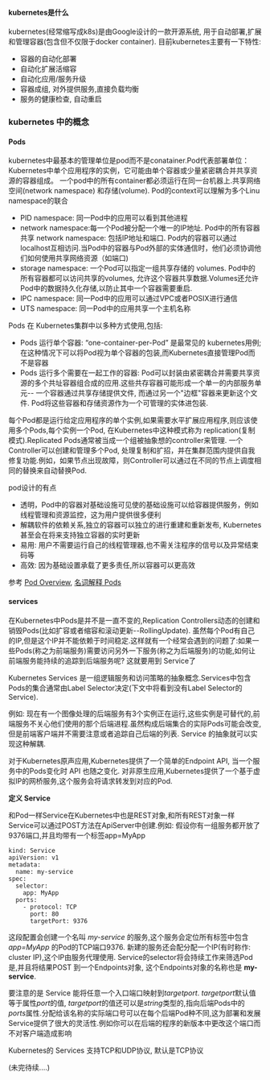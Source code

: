 #### kubernetes是什么
  kubernetes(经常缩写成k8s)是由Google设计的一款开源系统, 用于自动部署,扩展和管理容器(包含但不仅限于docker container). 目前kubernetes主要有一下特性:
  * 容器的自动化部署
  * 自动化扩展活缩容
  * 自动化应用/服务升级
  * 容器成组, 对外提供服务,直接负载均衡
  * 服务的健康检查, 自动重启
 
### kubernetes 中的概念

#### Pods
   kubernetes中最基本的管理单位是pod而不是conatainer.Pod代表部署单位：Kubernetes中单个应用程序的实例，它可能由单个容器或少量紧密耦合并共享资源的容器组成。 一个pod中的所有container都必须运行在同一台机器上.共享网络空间(network namespace) 和存储(volume). Pod的context可以理解为多个Linu namespace的联合
   * PID namespace: 同一Pod中的应用可以看到其他进程
   * network namespace:每一个Pod被分配一个唯一的IP地址. Pod中的所有容器共享 network namespace: 包括IP地址和端口. Pod内的容器可以通过localhost互相访问.当Pod中的容器与Pod外部的实体通信时，他们必须协调他们如何使用共享网络资源（如端口)
   * storage namespace: 一个Pod可以指定一组共享存储的 volumes. Pod中的所有容器都可以访问共享的volumes, 允许这个容器共享数据.Volumes还允许Pod中的数据持久化存储,以防止其中一个容器需要重启.
   * IPC namespace: 同一Pod中的应用可以通过VPC或者POSIX进行通信
   * UTS namespace: 同一Pod中的应用共享一个主机名称

  Pods 在 Kubernetes集群中以多种方式使用,包括:
  * Pods 运行单个容器: “one-container-per-Pod” 是最常见的 kubernetes用例; 在这种情况下可以将Pod视为单个容器的包装,而Kubernetes直接管理Pod而不是容器
  * Pods 运行多个需要在一起工作的容器: Pod可以封装由紧密耦合并需要共享资源的多个共址容器组合成的应用.这些共存容器可能形成一个单一的内部服务单元-- 一个容器通过共享存储提供文件, 而通过另一个"边框"容器来更新这个文件. Pod将这些容器和存储资源作为一个可管理的实体进包装.
  
  每个Pod都是运行给定应用程序的单个实例,如果需要水平扩展应用程序,则应该使用多个Pods,每个实例一个Pod, 在Kubernetes中这种模式称为 replication(复制模式).Replicated Pods通常被当成一个组被抽象想的controller来管理. 一个Controller可以创建和管理多个Pod, 处理复制和扩招，并在集群范围内提供自我修复功能.例如，如果节点出现故障，则Controller可以通过在不同的节点上调度相同的替换来自动替换Pod.

  pod设计的有点
  * 透明，Pod中的容器对基础设施可见使的基础设施可以给容器提供服务，例如线程管理和资源监控，这为用户提供很多便利
  * 解耦软件的依赖关系,独立的容器可以独立的进行重建和重新发布, Kubernetes 甚至会在将来支持独立容器的实时更新
  * 易用: 用户不需要运行自己的线程管理器,也不需关注程序的信号以及异常结束码等
  * 高效: 因为基础设置承载了更多责任,所以容器可以更高效
 
  参考 [Pod Overview](https://kubernetes.io/docs/concepts/workloads/pods/pod-overview/), [名词解释 Pods](https://www.kubernetes.org.cn/kubernetes-pod)


#### services
  在Kubernetes中Pods是并不是一直不变的,Replication Controllers动态的创建和销毁Pods(比如扩容或者缩容和滚动更新--RollingUpdate). 虽然每个Pod有自己的IP,但是这个IP并不能依赖于时间稳定.这样就有一个经常会遇到的问题了:如果一些Pods(称之为前端服务)需要访问另外一下服务(称之为后端服务)的功能,如何让前端服务能持续的追踪到后端服务呢? 这就要用到  Service了
  
  Kubernetes Services 是一组逻辑服务和访问策略的抽象概念.Services中包含Pods的集合通常由Label Selector决定(下文中将看到没有Label Selector的Service).
 
 例如: 现在有一个图像处理的后端服务有3个实例正在运行,这些实例是可替代的,前端服务不关心他们使用的那个后端进程.虽然构成后端集合的实际Pods可能会改变,但是前端客户端并不需要注意或者追踪自己后端的列表. Service 的抽象就可以实现这种解耦.
 
 对于Kubernetes原声应用,Kubernetes提供了一个简单的Endpoint API, 当一个服务中的Pods变化时 API 也随之变化. 对非原生应用,Kubernetes提供了一个基于虚拟IP的网桥服务,这个服务会将请求转发到对应的Pod.
 
 **定义 Service**
 
 和Pod一样Service在Kubernetes中也是REST对象,和所有REST对象一样 Service可以通过POST方法在ApiServer中创建.例如: 假设你有一组服务都开放了9376端口,并且均带有一个标签app=MyApp
```
kind: Service
apiVersion: v1
metadata:
  name: my-service
spec:
  selector:
    app: MyApp
  ports:
    - protocol: TCP
      port: 80
      targetPort: 9376
```
这段配置会创建一个名叫 *my-service* 的服务,这个服务会定位所有标签中包含 *app=MyApp* 的Pod的TCP端口9376. 新建的服务还会配分配一个IP(有时称作: cluster IP),这个IP由服务代理使用. Service的selector将会持续工作来筛选Pod是,并且将结果POST 到一个Endpoints对象, 这个Endpoints对象的名称也是 **my-service**.

要注意的是 Service 能将任意一个入口端口映射到*targetport*. *targetport*默认值等于属性*port*的值,  *targetport*的值还可以是*string*类型的,指向后端Pods中的*ports*属性.分配给该名称的实际端口号可以在每个后端Pod种不同,这为部署和发展Service提供了很大的灵活性.例如你可以在后端的程序的新版本中更改这个端口而不对客户端造成影响

Kubernetes的 Services 支持TCP和UDP协议, 默认是TCP协议

(未完待续....)
  